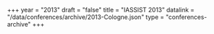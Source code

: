 +++
year = "2013"
draft = "false"
title = "IASSIST 2013"
datalink = "/data/conferences/archive/2013-Cologne.json"
type = "conferences-archive"
+++
